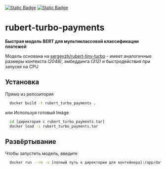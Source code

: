 [![Static Badge](https://img.shields.io/badge/model_on_hugginface-link-black?style=for-the-badge&logo=huggingface&logoColor=black&labelColor=%23FFD21E&color=azure&link=https://huggingface.co/pyramidheadshark/rubert-turbo-payments)](https://huggingface.co/pyramidheadshark/rubert-turbo-payments)
[![Static Badge](https://img.shields.io/badge/License-Apache_2.0-%238FBC8F?style=for-the-badge&logo=apache&link=https://www.apache.org/licenses/LICENSE-2.0)](https://www.apache.org/licenses/LICENSE-2.0)
# rubert-turbo-payments

**Быстрая модель BERT для мультиклассовой классификации платежей**

Модель основана на [sergeyzh/rubert-tiny-turbo](https://huggingface.co/sergeyzh/rubert-tiny-turbo) - имеет аналогичные размеры контекста *(2048)*, эмбеддинга *(312)* и быстродействия при запуске на CPU


## Установка

Прямо из репозитория

```bash
  docker build -t rubert_turbo_payments .
```
или
Используя готовый Image
```bash
  cd [директория с rubert_turbo_payments.tar]
  docker load -i rubert_turbo_payments.tar
```
    
## Развёртывание

Чтобы запустить модель, введите

```bash
  docker run --rm -v [полный путь к директории для контейнера]:/app/data rubert_turbo_payments
```



